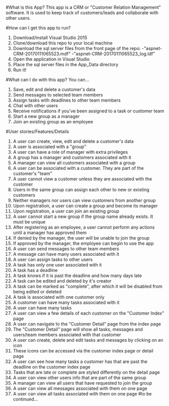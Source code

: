 #What is this App?
This app is a CRM or "Customer Relation Management" software. It is used to keep track of customers/leads and collaborate with other users.


#How can I get this app to run?

1. Download/install Visual Studio 2015 
2. Clone/download this repo to your local machine
3. Download the sql server files from the front page of the repo:
      -"aspnet-CRM-20170111065523.mdf"
      -"aspnet-CRM-20170111065523_log.ldf"
4. Open the application in Visual Studio
5. Place the sql server files in the App_Data directory
6. Run it!

#What can I do with this app? You can...
1. Save, edit and delete a customer's data
2. Send messages to selected team members
3. Assign tasks with deadlines to other team members
4. Chat with other users
5. Receive notifications if you've been assigned to a task or customer team
6. Start a new group as a manager
7. Join an existing group as an employee

#User stories/Features/Details
1. A user can create, view, edit and delete a customer's data
2. A user is associated with a "group"
3. A user can have a role of manager with extra privileges
4. A group has a manager and customers associated with it
5. A manager can view all customers associated with a group
6. A user can be associated with a customer. They are part of the customer's "team"
7. A user cannot view a customer unless they are associated with the customer
8. Users in the same group can assign each other to new or existing customers
9. Neither managers nor users can view customers from another group
10. Upon registration, a user can create a group and become its manager
11. Upon registration, a user can join an existing group
12. A user cannot start a new group if the group name already exists. It must be unique
13. After registering as an employee, a user cannot perform any actions until a manager has approved them
14. If denied by the manager, the user will be unable to join the group
15. If approved by the manager, the employee can begin to use the app
16. A user can send messages to other team members
17. A message can have many users associated with it 
17. A user can assign tasks to other users
17. A task has only one user associated with it
18. A task has a deadline 
19. A task knows if it is past the deadline and how many days late
20. A task can be edited and deleted by it's creator
21. A task can be marked as "complete", after which it will be disabled from being edited or deleted
22. A task is associated with one customer only
23. A customer can have many tasks associated with it
23. A user can have many tasks
24. A user can view a few details of each customer on the "Customer Index" page
25. A user can navigate to the "Customer Detail" page from the index page
26. The "Customer Detail" page will show all tasks, messages and users/team members associated with that customer
27. A user can create, delete and edit tasks and messages by clicking on an icon
28. These icons can be accessed via the customer index page or detail page
29. A user can see how many tasks a customer has that are past the deadline on the customer index page
30. Tasks that are late or complete are styled differently on the detail page
31. A user can view other users info that are part of the same group
32. A manager can view all users that have requested to join the group
33. A user can view all messages associated with them on one page
34. A user can view all tasks associated with them on one page
#to be continued...






























